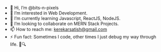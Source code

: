- 👋 Hi, I’m @bits-n-pixels
- 👀 I’m interested in Web Development.
- 🌱 I’m currently learning Javascript, ReactJS, NodeJS.
- 💞️ I’m looking to collaborate on MERN Stack Projects.
- 📫 How to reach me: kerekarsatish@gmail.com
- ⚡ Fun fact: Sometimes I code, other times I just debug my way through life. 🤔🔍

<!---
bits-n-pixels/bits-n-pixels is a ✨ special ✨ repository because its `README.md` (this file) appears on your GitHub profile.
You can click the Preview link to take a look at your changes.
--->
